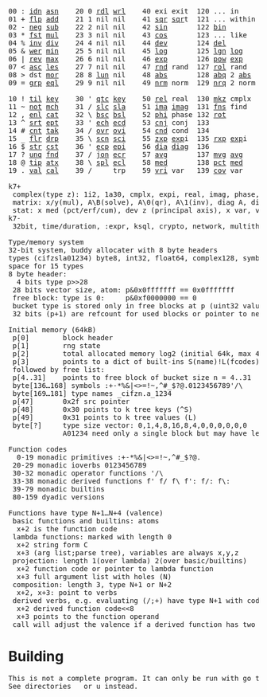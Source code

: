 <pre>00 : <a href="../../blob/master/k.go#L740">idn</a> <a href="../../blob/master/k.go#L3977">asn</a>    20 0 <a href="../../blob/master/k.go#L3614">rdl</a> <a href="../../blob/master/k.go#L3618">wrl</a>    40 exi exit  120 ... in       60 <a href="../../blob/master/k.go#L4274">prm</a>  140
01 + <a href="../../blob/master/k.go#L741">flp</a> <a href="../../blob/master/k.go#L1957">add</a>    21 1 nil nil    41 <a href="../../blob/master/k.go#L1763">sqr</a> <a href="../../blob/master/k.go#L1763">sqr</a>t  121 ... within   61      141
02 - <a href="../../blob/master/k.go#L780">neg</a> <a href="../../blob/master/k.go#L1958">sub</a>    22 2 nil nil    42 <a href="../../blob/master/k.go#L1766">sin</a>       122 <a href="../../blob/master/k.go#L3853">bin</a>          62      142
03 * <a href="../../blob/master/k.go#L783">fst</a> <a href="../../blob/master/k.go#L1959">mul</a>    23 3 nil nil    43 <a href="../../blob/master/k.go#L1769">cos</a>       123 ... like     63      143
04 % <a href="../../blob/master/k.go#L821">inv</a> <a href="../../blob/master/k.go#L1960">div</a>    24 4 nil nil    44 <a href="../../blob/master/k.go#L4871">dev</a>       124 <a href="../../blob/master/k.go#L4241">del</a>          64      144
05 & <a href="../../blob/master/k.go#L824">wer</a> <a href="../../blob/master/k.go#L1961">min</a>    25 5 nil nil    45 <a href="../../blob/master/k.go#L1787">log</a>       125 <a href="../../blob/master/k.go#L1966">lgn</a> <a href="../../blob/master/k.go#L1787">log</a>      65      145
06 | <a href="../../blob/master/k.go#L850">rev</a> <a href="../../blob/master/k.go#L1962">max</a>    26 6 nil nil    46 <a href="../../blob/master/k.go#L1790">exp</a>       126 <a href="../../blob/master/k.go#L1969">pow</a> <a href="../../blob/master/k.go#L1790">exp</a>      66      146
07 < <a href="../../blob/master/k.go#L881">asc</a> <a href="../../blob/master/k.go#L1963">les</a>    27 7 nil nil    47 <a href="../../blob/master/k.go#L4360">rnd</a> rand  127 <a href="../../blob/master/k.go#L4311">rol</a> rand     67      147
08 > dst <a href="../../blob/master/k.go#L1964">mor</a>    28 8 <a href="../../blob/master/k.go#L3624">lun</a> nil    48 <a href="../../blob/master/k.go#L1772">abs</a>       128 <a href="../../blob/master/k.go#L1780">abq</a> 2 <a href="../../blob/master/k.go#L1772">abs</a>    68      148
09 = <a href="../../blob/master/k.go#L899">grp</a> <a href="../../blob/master/k.go#L1965">eql</a>    29 9 nil nil    49 <a href="../../blob/master/k.go#L4448">nrm</a> norm  129 <a href="../../blob/master/k.go#L4449">nrq</a> 2 norm   69      149
                                                                          
10 ! <a href="../../blob/master/k.go#L928">til</a> <a href="../../blob/master/k.go#L2010">key</a>    30 ' <a href="../../blob/master/k.go#L3177">qtc</a> <a href="../../blob/master/k.go#L2010">key</a>    50 <a href="../../blob/master/k.go#L1793">rel</a> real  130 <a href="../../blob/master/k.go#L4794">mkz</a> cmplx    70      150
11 ~ <a href="../../blob/master/k.go#L989">not</a> <a href="../../blob/master/k.go#L2044">mch</a>    31 / <a href="../../blob/master/k.go#L3178">slc</a> <a href="../../blob/master/k.go#L3175">sla</a>    51 <a href="../../blob/master/k.go#L1794">ima</a> <a href="../../blob/master/k.go#L1794">ima</a>g  131 <a href="../../blob/master/k.go#L2534">fns</a> find     71      151
12 , <a href="../../blob/master/k.go#L1008">enl</a> <a href="../../blob/master/k.go#L2089">cat</a>    32 \ <a href="../../blob/master/k.go#L3179">bsc</a> <a href="../../blob/master/k.go#L3176">bsl</a>    52 <a href="../../blob/master/k.go#L1795">phi</a> phase 132 <a href="../../blob/master/k.go#L2293">rot</a>          72      152
13 ^ <a href="../../blob/master/k.go#L1026">srt</a> <a href="../../blob/master/k.go#L2200">ept</a>    33 ' <a href="../../blob/master/k.go#L3186">ech</a> <a href="../../blob/master/k.go#L3212">ecd</a>    53 <a href="../../blob/master/k.go#L1823">cnj</a> conj  133              73      153
14 # <a href="../../blob/master/k.go#L1027">cnt</a> <a href="../../blob/master/k.go#L2226">tak</a>    34 / <a href="../../blob/master/k.go#L3326">ovr</a> <a href="../../blob/master/k.go#L3464">ovi</a>    54 <a href="../../blob/master/k.go#L4628">cnd</a> cond  134              74      154
15 _ <a href="../../blob/master/k.go#L1035">flr</a> <a href="../../blob/master/k.go#L2294">drp</a>    35 \ <a href="../../blob/master/k.go#L3385">scn</a> <a href="../../blob/master/k.go#L3497">sci</a>    55 <a href="../../blob/master/k.go#L1881">zxp</a> <a href="../../blob/master/k.go#L1790">exp</a>i  135 <a href="../../blob/master/k.go#L1844">rxp</a> <a href="../../blob/master/k.go#L1790">exp</a>i     75      155
16 $ <a href="../../blob/master/k.go#L1044">str</a> <a href="../../blob/master/k.go#L2402">cst</a>    36 ' <a href="../../blob/master/k.go#L3232">ecp</a> <a href="../../blob/master/k.go#L3278">epi</a>    56 <a href="../../blob/master/k.go#L964">dia</a> <a href="../../blob/master/k.go#L964">dia</a>g  136              76      156
17 ? <a href="../../blob/master/k.go#L1110">unq</a> <a href="../../blob/master/k.go#L2497">fnd</a>    37 / <a href="../../blob/master/k.go#L3747">jon</a> <a href="../../blob/master/k.go#L3298">ecr</a>    57 <a href="../../blob/master/k.go#L4966">avg</a>       137 <a href="../../blob/master/k.go#L4997">mvg</a> <a href="../../blob/master/k.go#L4966">avg</a>      77      157
18 @ <a href="../../blob/master/k.go#L1142">tip</a> <a href="../../blob/master/k.go#L2566">atx</a>    38 \ <a href="../../blob/master/k.go#L3714">spl</a> <a href="../../blob/master/k.go#L3312">ecl</a>    58 <a href="../../blob/master/k.go#L5102">med</a>       138 <a href="../../blob/master/k.go#L5114">pct</a> <a href="../../blob/master/k.go#L5102">med</a>      78      158
19 . <a href="../../blob/master/k.go#L1152">val</a> <a href="../../blob/master/k.go#L3029">cal</a>    39 /     trp    59 <a href="../../blob/master/k.go#L4897">vri</a> var   139 <a href="../../blob/master/k.go#L4918">cov</a> var      79      15

k7+
 complex(type z): 1i2, 1a30, cmplx, expi, real, imag, phase, conj, rand 3i(binormal)
 matrix: x/y(mul), A\B(solve), A\0(qr), A\1(inv), diag A, diag v, norm, cond
 stat: x med (pct/erf/cum), dev z (principal axis), x var, var z (cov), x avg (cum/win/exp)
k7-
 32bit, time/duration, :expr, ksql, crypto, network, multithread
 
Type/memory system
32-bit system, buddy allocater with 8 byte headers
types (cifzsla01234) byte8, int32, float64, complex128, symbol64, list32, dict64, funcs
space for 15 types
8 byte header:
  4 bits type p>>28
 28 bits vector size, atom: p&0x0fffffff == 0x0fffffff
 free block: type is 0:     p&0xf0000000 == 0
 bucket type is stored only in free blocks at p (uint32 value)
 32 bits (p+1) are refcount for used blocks or pointer to next free

Initial memory (64kB)
 p[0]        block header
 p[1]        rng state
 p[2]        total allocated memory log2 (initial 64k, max 4G) uint32
 p[3]        points to a dict of built-ins S(name)!L(fcodes)
 followed by free list:
 p[4..31]    points to free block of bucket size n = 4..31
 byte[136…168] symbols :+-*%&|<>=!~,^#_$?@.0123456789'/\
 byte[169…181] type names _cifzn.a_1234
 p[47]       0x2f src pointer
 p[48]       0x30 points to k tree keys (^S)
 p[49]       0x31 points to k tree values (L)
 byte[?]     type size vector: 0,1,4,8,16,8,4,0,0,0,0,0,0
             A01234 need only a single block but may have length>0

Function codes
  0-19 monadic primitives :+-*%&|<>=!~,^#_$?@.
 20-29 monadic ioverbs 0123456789
 30-32 monadic operator functions '/\
 33-38 monadic derived functions f' f/ f\ f': f/: f\:
 39-79 monadic builtins
 80-159 dyadic versions

Functions have type N+1…N+4 (valence)
 basic functions and builtins: atoms
  x+2 is the function code
 lambda functions: marked with length 0
  x+2 string form C
  x+3 (arg list;parse tree), variables are always x,y,z
 projection: length 1(over lambda) 2(over basic/builtins)
  x+2 function code or pointer to lambda function
  x+3 full argument list with holes (N)
 composition: length 3, type N+1 or N+2
  x+2, x+3: point to verbs
 derived verbs, e.g. evaluating (/;+) have type N+1 with code > 256
  x+2 derived function code<<8
  x+3 points to the function operand
 call will adjust the valence if a derived function has two arguments
</pre>

# Building
<pre>
This is not a complete program. It can only be run with go test.
See directories _ or u instead.
</pre>
